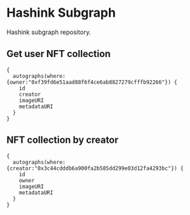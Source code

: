 # Hashink Subgraph
Hashink subgraph repository.

## Get user NFT collection

```
{  
  autographs(where:{owner:"0xf39fd6e51aad88f6f4ce6ab8827279cfffb92266"}) {
    id
    creator
    imageURI
    metadataURI
  }
}
```

## NFT collection by creator

```
{  
  autographs(where:{creator:"0x3c44cdddb6a900fa2b585dd299e03d12fa4293bc"}) {
    id
    owner
    imageURI
    metadataURI
  }
}
```

